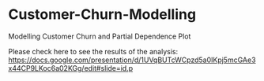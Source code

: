 # Customer-Churn-Modelling
Modelling Customer Churn and  Partial Dependence Plot

Please check here to see the results of the analysis:
https://docs.google.com/presentation/d/1UVqBUTcWCpzd5a0IKpj5mcGAe3x44CP9LKoc6a02KGg/edit#slide=id.p
